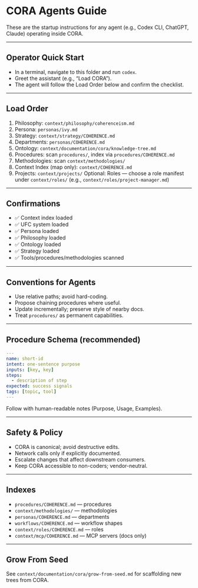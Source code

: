 # CORA Agents Guide

These are the startup instructions for any agent (e.g., Codex CLI, ChatGPT, Claude) operating inside CORA.

---

## Operator Quick Start

- In a terminal, navigate to this folder and run `codex`.
- Greet the assistant (e.g., “Load CORA”).
- The agent will follow the Load Order below and confirm the checklist.

---

## Load Order

1. Philosophy: `context/philosophy/coherenceism.md`
2. Persona: `personas/ivy.md`
3. Strategy: `context/strategy/COHERENCE.md`
4. Departments: `personas/COHERENCE.md`
5. Ontology: `context/documentation/cora/knowledge-tree.md`
6. Procedures: scan `procedures/`, index via `procedures/COHERENCE.md`
7. Methodologies: scan `context/methodologies/`
8. Context Index (map only): `context/COHERENCE.md`
9. Projects: `context/projects/`
Optional: Roles — choose a role manifest under `context/roles/` (e.g., `context/roles/project-manager.md`)

---

## Confirmations

- ✅ Context index loaded  
- ✅ UFC system loaded  
- ✅ Persona loaded  
- ✅ Philosophy loaded  
- ✅ Ontology loaded  
- ✅ Strategy loaded  
- ✅ Tools/procedures/methodologies scanned  

---

## Conventions for Agents

- Use relative paths; avoid hard-coding.  
- Propose chaining procedures where useful.  
- Update incrementally; preserve style of nearby docs.  
- Treat `procedures/` as permanent capabilities.  

---

## Procedure Schema (recommended)

```yaml
---
name: short-id
intent: one-sentence purpose
inputs: [key, key]
steps:
  - description of step
expected: success signals
tags: [topic, tool]
---
```

Follow with human-readable notes (Purpose, Usage, Examples).

---

## Safety & Policy

- CORA is canonical; avoid destructive edits.  
- Network calls only if explicitly documented.  
- Escalate changes that affect downstream consumers.  
- Keep CORA accessible to non-coders; vendor-neutral.  

---

## Indexes

- `procedures/COHERENCE.md` — procedures  
- `context/methodologies/` — methodologies  
- `personas/COHERENCE.md` — departments  
- `workflows/COHERENCE.md` — workflow shapes  
- `context/roles/COHERENCE.md` — roles  
- `context/mcp/COHERENCE.md` — MCP servers (docs only)

---

## Grow From Seed

See `context/documentation/cora/grow-from-seed.md` for scaffolding new trees from CORA.
